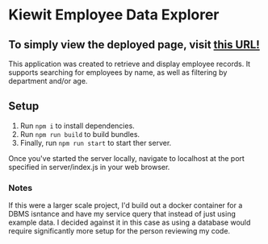 # Kiewit Employee Data Explorer
## To simply view the deployed page, visit [this URL!](http://employee-data99.herokuapp.com/)

This application was created to retrieve and display employee records. It supports searching for employees by name, as well as filtering by department and/or age.

## Setup
1) Run `npm i` to install dependencies.
1) Run `npm run build` to build bundles.
1) Finally, run `npm run start` to start ther server.

Once you've started the server locally, navigate to localhost at the port specified in server/index.js in your web browser.

### Notes
If this were a larger scale project, I'd build out a docker container for a DBMS isntance and have my service query that instead of just using example data. I decided against it in this case as using a database would require significantly more setup for the person reviewing my code.